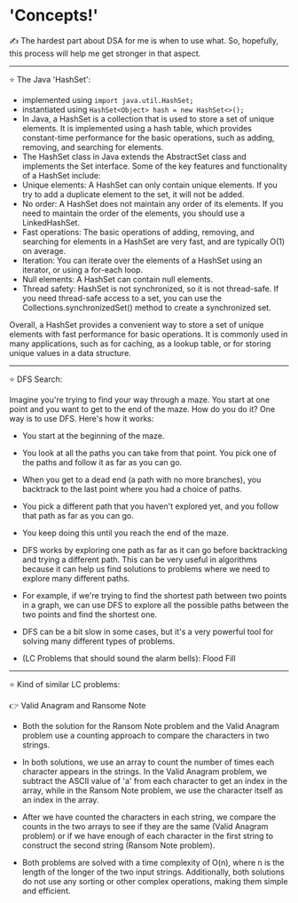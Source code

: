 # 'Concepts!'

✍️ The hardest part about DSA for me is when to use what. So, hopefully, this process will help me get stronger in that aspect.

---

⭐ The Java 'HashSet':
 - implemented using `import java.util.HashSet;`
 - instantiated using `HashSet<Object> hash = new HashSet<>();`
 - In Java, a HashSet is a collection that is used to store a set of unique elements. It is implemented using a hash table, which provides constant-time performance for the basic operations, such as adding, removing, and searching for elements.
 - The HashSet class in Java extends the AbstractSet class and implements the Set interface. Some of the key features and functionality of a HashSet include:
 - Unique elements: A HashSet can only contain unique elements. If you try to add a duplicate element to the set, it will not be added.
 - No order: A HashSet does not maintain any order of its elements. If you need to maintain the order of the elements, you should use a LinkedHashSet.
 - Fast operations: The basic operations of adding, removing, and searching for elements in a HashSet are very fast, and are typically O(1) on average.
 - Iteration: You can iterate over the elements of a HashSet using an iterator, or using a for-each loop.
 - Null elements: A HashSet can contain null elements.
 - Thread safety: HashSet is not synchronized, so it is not thread-safe. If you need thread-safe access to a set, you can use the Collections.synchronizedSet() method to create a synchronized set.

Overall, a HashSet provides a convenient way to store a set of unique elements with fast performance for basic operations. It is commonly used in many applications, such as for caching, as a lookup table, or for storing unique values in a data structure.

---

⭐ DFS Search:

Imagine you're trying to find your way through a maze. You start at one point and you want to get to the end of the maze. How do you do it? One way is to use DFS. Here's how it works:

- You start at the beginning of the maze.

- You look at all the paths you can take from that point. You pick one of the paths and follow it as far as you can go.

- When you get to a dead end (a path with no more branches), you backtrack to the last point where you had a choice of paths.

- You pick a different path that you haven't explored yet, and you follow that path as far as you can go.

- You keep doing this until you reach the end of the maze.

- DFS works by exploring one path as far as it can go before backtracking and trying a different path. This can be very useful in algorithms because it can help us find solutions to problems where we need to explore many different paths.

- For example, if we're trying to find the shortest path between two points in a graph, we can use DFS to explore all the possible paths between the two points and find the shortest one.

- DFS can be a bit slow in some cases, but it's a very powerful tool for solving many different types of problems.

- (LC Problems that should sound the alarm bells): Flood Fill

--- 

⭐ Kind of similar LC problems:

👉 Valid Anagram and Ransome Note

- Both the solution for the Ransom Note problem and the Valid Anagram problem use a counting approach to compare the characters in two strings.

- In both solutions, we use an array to count the number of times each character appears in the strings. In the Valid Anagram problem, we subtract the ASCII value of 'a' from each character to get an index in the array, while in the Ransom Note problem, we use the character itself as an index in the array.

- After we have counted the characters in each string, we compare the counts in the two arrays to see if they are the same (Valid Anagram problem) or if we have enough of each character in the first string to construct the second string (Ransom Note problem).

- Both problems are solved with a time complexity of O(n), where n is the length of the longer of the two input strings. Additionally, both solutions do not use any sorting or other complex operations, making them simple and efficient.
